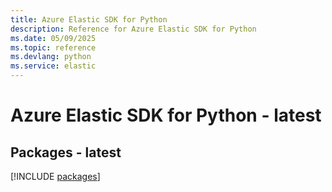 ```yaml
---
title: Azure Elastic SDK for Python
description: Reference for Azure Elastic SDK for Python
ms.date: 05/09/2025
ms.topic: reference
ms.devlang: python
ms.service: elastic
---
```

# Azure Elastic SDK for Python - latest
## Packages - latest
[!INCLUDE [packages](elastic-index.md)]